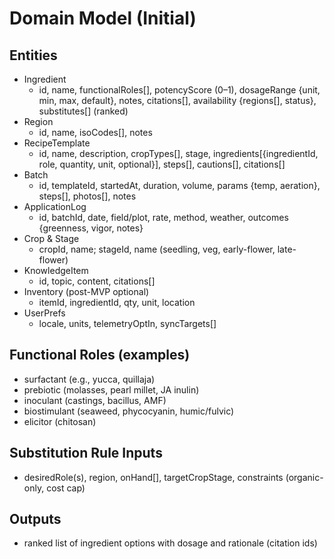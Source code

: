 # Domain Model (Initial)

## Entities
- Ingredient
  - id, name, functionalRoles[], potencyScore (0–1), dosageRange {unit, min, max, default}, notes, citations[], availability {regions[], status}, substitutes[] (ranked)
- Region
  - id, name, isoCodes[], notes
- RecipeTemplate
  - id, name, description, cropTypes[], stage, ingredients[{ingredientId, role, quantity, unit, optional}], steps[], cautions[], citations[]
- Batch
  - id, templateId, startedAt, duration, volume, params {temp, aeration}, steps[], photos[], notes
- ApplicationLog
  - id, batchId, date, field/plot, rate, method, weather, outcomes {greenness, vigor, notes}
- Crop & Stage
  - cropId, name; stageId, name (seedling, veg, early-flower, late-flower)
- KnowledgeItem
  - id, topic, content, citations[]
- Inventory (post-MVP optional)
  - itemId, ingredientId, qty, unit, location
- UserPrefs
  - locale, units, telemetryOptIn, syncTargets[]

## Functional Roles (examples)
- surfactant (e.g., yucca, quillaja)
- prebiotic (molasses, pearl millet, JA inulin)
- inoculant (castings, bacillus, AMF)
- biostimulant (seaweed, phycocyanin, humic/fulvic)
- elicitor (chitosan)

## Substitution Rule Inputs
- desiredRole(s), region, onHand[], targetCropStage, constraints (organic-only, cost cap)

## Outputs
- ranked list of ingredient options with dosage and rationale (citation ids)
